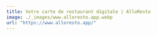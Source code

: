 ```yaml
---
title: Votre carte de restaurant digitale | AlloResto
image: ./_images/www.alloresto.app.webp
url: "https://www.alloresto.app/"
---
```


